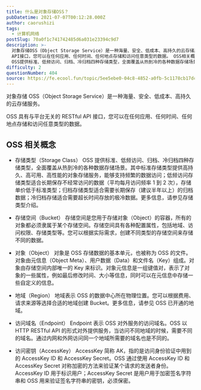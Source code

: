 ```yaml
---
title: 什么是对象存储OSS？
pubDatetime: 2021-07-07T00:12:28.000Z
author: caorushizi
tags:
  - 计算机网络
postSlug: 70a0f1c741742485d6a031e23394c9d7
description: >-
  对象存储OSS（Object Storage Service）是一种海量、安全、低成本、高持久的云存储服务。 OSS具有与平台无关的RESTful
  API接口，您可以在任何应用、任何时间、任何地点存储和访问任意类型的数据。 OSS相关概念 存储类型（Storage Class）
  OSS提供标准、低频访问、归档、冷归档四种存储类型，全面覆盖从热到冷的各种数据存储场景。其中标准存储类型提供高持久、高可
difficulty: 2
questionNumber: 404
source: https://fe.ecool.fun/topic/5ee5ebe0-04c8-4852-a0fb-5c1178cb17dc
---
```


对象存储 OSS（Object Storage Service）是一种海量、安全、低成本、高持久的云存储服务。

OSS 具有与平台无关的 RESTful API 接口，您可以在任何应用、任何时间、任何地点存储和访问任意类型的数据。

## OSS 相关概念

- 存储类型（Storage Class）
  OSS 提供标准、低频访问、归档、冷归档四种存储类型，全面覆盖从热到冷的各种数据存储场景。其中标准存储类型提供高持久、高可用、高性能的对象存储服务，能够支持频繁的数据访问；低频访问存储类型适合长期保存不经常访问的数据（平均每月访问频率 1 到 2 次），存储单价低于标准类型；归档存储类型适合需要长期保存（建议半年以上）的归档数据；冷归档存储适合需要超长时间存放的极冷数据。更多信息，请参见存储类型介绍。

- 存储空间（Bucket）
  存储空间是您用于存储对象（Object）的容器，所有的对象都必须隶属于某个存储空间。存储空间具有各种配置属性，包括地域、访问权限、存储类型等。您可以根据实际需求，创建不同类型的存储空间来存储不同的数据。

- 对象（Object）
  对象是 OSS 存储数据的基本单元，也被称为 OSS 的文件。对象由元信息（Object Meta）、用户数据（Data）和文件名（Key）组成。对象由存储空间内部唯一的 Key 来标识。对象元信息是一组键值对，表示了对象的一些属性，例如最后修改时间、大小等信息，同时可以在元信息中存储一些自定义的信息。

- 地域（Region）
  地域表示 OSS 的数据中心所在物理位置。您可以根据费用、请求来源等选择合适的地域创建 Bucket。更多信息，请参见 OSS 已开通的地域。

- 访问域名（Endpoint）
  Endpoint 表示 OSS 对外服务的访问域名。OSS 以 HTTP RESTful API 的形式对外提供服务，当访问不同地域的时候，需要不同的域名。通过内网和外网访问同一个地域所需要的域名也是不同的。

- 访问密钥（AccessKey）
  AccessKey 简称 AK，指的是访问身份验证中用到的 AccessKey ID 和 AccessKey Secret。OSS 通过使用 AccessKey ID 和 AccessKey Secret 对称加密的方法来验证某个请求的发送者身份。AccessKey ID 用于标识用户；AccessKey Secret 是用户用于加密签名字符串和 OSS 用来验证签名字符串的密钥，必须保密。
